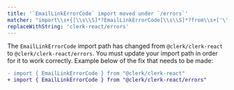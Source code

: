 ```yaml
---
title: '`EmailLinkErrorCode` import moved under `/errors`'
matcher: "import\\s+{[\\s\\S]*?EmailLinkErrorCode[\\s\\S]*?from\\s+['\"]@clerk\\/(clerk-react)[\\s\\S]*?['\"]"
replaceWithString: 'clerk-react/errors'
---
```


The `EmailLinkErrorCode` import path has changed from `@clerk/clerk-react` to `@clerk/clerk-react/errors`. You must update your import path in order for it to work correctly. Example below of the fix that needs to be made:

```diff
- import { EmailLinkErrorCode } from "@clerk/clerk-react"
+ import { EmailLinkErrorCode } from "@clerk/clerk-react/errors"
```

